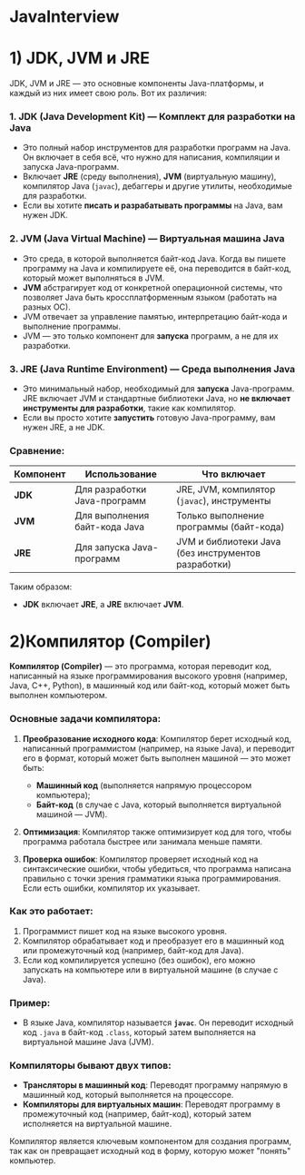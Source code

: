 # JavaInterview

# 1) JDK, JVM и JRE
JDK, JVM и JRE — это основные компоненты Java-платформы, и каждый из них имеет свою роль. Вот их различия:

### 1. **JDK (Java Development Kit)** — Комплект для разработки на Java
   - Это полный набор инструментов для разработки программ на Java. Он включает в себя всё, что нужно для написания, компиляции и запуска Java-программ.
   - Включает **JRE** (среду выполнения), **JVM** (виртуальную машину), компилятор Java (`javac`), дебаггеры и другие утилиты, необходимые для разработки.
   - Если вы хотите **писать и разрабатывать программы** на Java, вам нужен JDK.

### 2. **JVM (Java Virtual Machine)** — Виртуальная машина Java
   - Это среда, в которой выполняется байт-код Java. Когда вы пишете программу на Java и компилируете её, она переводится в байт-код, который может выполняться в JVM.
   - **JVM** абстрагирует код от конкретной операционной системы, что позволяет Java быть кроссплатформенным языком (работать на разных ОС).
   - JVM отвечает за управление памятью, интерпретацию байт-кода и выполнение программы.
   - JVM — это только компонент для **запуска** программ, а не для их разработки.

### 3. **JRE (Java Runtime Environment)** — Среда выполнения Java
   - Это минимальный набор, необходимый для **запуска** Java-программ. JRE включает JVM и стандартные библиотеки Java, но **не включает инструменты для разработки**, такие как компилятор.
   - Если вы просто хотите **запустить** готовую Java-программу, вам нужен JRE, а не JDK.

### Сравнение:

| **Компонент** | **Использование**                          | **Что включает**                               |
|---------------|---------------------------------------------|------------------------------------------------|
| **JDK**       | Для разработки Java-программ               | JRE, JVM, компилятор (`javac`), инструменты    |
| **JVM**       | Для выполнения байт-кода Java              | Только выполнение программы (байт-кода)       |
| **JRE**       | Для запуска Java-программ                  | JVM и библиотеки Java (без инструментов разработки) |

Таким образом:
- **JDK** включает **JRE**, а **JRE** включает **JVM**.


# 2)**Компилятор (Compiler)**
**Компилятор (Compiler)** — это программа, которая переводит код, написанный на языке программирования высокого уровня (например, Java, C++, Python), в машинный код или байт-код, который может быть выполнен компьютером.
  
  ### Основные задачи компилятора:
  1. **Преобразование исходного кода**: Компилятор берет исходный код, написанный программистом (например, на языке Java), и переводит его в формат, который может быть выполнен машиной — это может быть:
     - **Машинный код** (выполняется напрямую процессором компьютера);
     - **Байт-код** (в случае с Java, который выполняется виртуальной машиной — JVM).
     
  2. **Оптимизация**: Компилятор также оптимизирует код для того, чтобы программа работала быстрее или занимала меньше памяти.
  
  3. **Проверка ошибок**: Компилятор проверяет исходный код на синтаксические ошибки, чтобы убедиться, что программа написана правильно с точки зрения грамматики языка программирования. Если есть ошибки, компилятор их указывает.
  
  ### Как это работает:
  1. Программист пишет код на языке высокого уровня.
  2. Компилятор обрабатывает код и преобразует его в машинный код или промежуточный код (например, байт-код для Java).
  3. Если код компилируется успешно (без ошибок), его можно запускать на компьютере или в виртуальной машине (в случае с Java).
  
  ### Пример:
  - В языке Java, компилятор называется **`javac`**. Он переводит исходный код `.java` в байт-код `.class`, который затем выполняется на виртуальной машине Java (JVM).
  
  ### Компиляторы бывают двух типов:
  - **Трансляторы в машинный код**: Переводят программу напрямую в машинный код, который выполняется на процессоре.
  - **Компиляторы для виртуальных машин**: Переводят программу в промежуточный код (например, байт-код), который затем исполняется на виртуальной машине.
  
  Компилятор является ключевым компонентом для создания программ, так как он превращает исходный код в форму, которую может "понять" компьютер.
